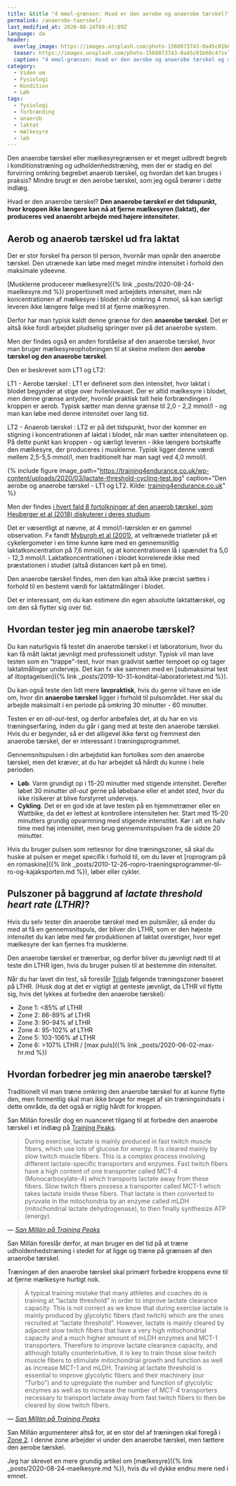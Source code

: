 ```yaml
---
title: &title "4 mmol-grænsen: Hvad er den aerobe og anaerobe tærskel?"
permalink: /anaerobe-taerskel/
last_modified_at: 2020-08-24T09:41:09Z
language: da
header:
  overlay_image: https://images.unsplash.com/photo-1560073743-0a45c01b68c4?ixlib=rb-1.2.1&ixid=eyJhcHBfaWQiOjEyMDd9&auto=format&fit=crop&w=1934&q=80
  teaser: https://images.unsplash.com/photo-1560073743-0a45c01b68c4?ixlib=rb-1.2.1&ixid=eyJhcHBfaWQiOjEyMDd9&auto=format&fit=crop&w=400&q=80
  caption: "4 mmol-grænsen: Hvad er den aerobe og anaerobe tærskel og mælkesyregrænsen?"
category:
  - Viden om
  - Fysiologi
  - Kondition
  - Løb
tags:
  - fysiologi
  - forbrænding
  - anaerob
  - laktat
  - mælkesyre
  - løb
---
```


Den anaerobe tærskel eller mælkesyregrænsen er et meget udbredt begreb i konditionstræning og udholdenhedstræning, men der er stadig en del forvirring omkring begrebet anaerob tærskel, og hvordan det kan bruges i praksis? Mindre brugt er den aerobe tærskel, som jeg også berører i dette indlæg.

Hvad er den anaerobe tærskel? **Den anaerobe tærskel er det tidspunkt, hvor kroppen ikke længere kan nå at fjerne mælkesyren (laktat), der produceres ved anaerobt arbejde med højere intensiteter.**

## Aerob og anaerob tærskel ud fra laktat

Der er stor forskel fra person til person, hvornår man opnår den anaerobe tærskel. Den utrænede kan løbe med meget mindre intensitet i forhold den maksimale ydeevne.

[Musklerne producerer mælkesyre]({% link _posts/2020-08-24-maelkesyre.md %}) propertionelt med arbejdets intensitet, men når koncentrationen af mælkesyre i blodet når omkring 4 mmol, så kan særligt leveren ikke længere følge med til at fjerne mælkesyren.

Derfor har man typisk kaldt denne grænse for den **anaerobe tærskel**. Det er altså ikke fordi arbejdet pludselig springer over på det anaerobe system.

Men der findes også en anden forståelse af den anaerobe tærskel, hvor man bruger mælkesyreophobningen til at skelne mellem den **aerobe tærskel og den anaerobe tærskel**.

Den er beskrevet som LT1 og LT2:

LT1 - Aerobe tærskel
: LT1 er defineret som den intensitet, hvor laktat i blodet begynder at stige over hvileniveauet. Der er altid mælkesyre i blodet, men denne grænse antyder, hvornår praktisk talt hele forbrændingen i kroppen er aerob. Typisk sætter man denne grænse til 2,0 - 2,2 mmol/l - og man kan løbe med denne intensitet over lang tid.

LT2 - Anaerob tærskel
: LT2 er på det tidspunkt, hvor der kommer en stigning i koncentrationen af laktat i blodet, når man sætter intensiteteen op. På dette punkt kan kroppen - og særligt leveren - ikke længere bortskaffe den mælkesyre, der produceres i musklerne. Typisk ligger denne værdi mellem 2,5-5,5 mmol/l, men traditionelt har man sagt ved 4,0 mmol/l.

{% include figure image_path="https://training4endurance.co.uk/wp-content/uploads/2020/03/lactate-threshold-cycling-test.jpg" caption="Den aerobe og anaerobe tærskel - LT1 og LT2. Kilde: [training4endurance.co.uk](https://training4endurance.co.uk/physiology-of-endurance/lactate-threshold/)" %}

Men der findes [i hvert fald 8 fortolkninger af den anaerob tærskel, som Heuberger et al (2018) diskuterer i deres studium](https://www.ncbi.nlm.nih.gov/pmc/articles/PMC6235347/).

Det er væsentligt at nævne, at 4 mmol/l-tærsklen er en gammel observation. Fx fandt [Myburgh et al (2001)](https://pubmed.ncbi.nlm.nih.gov/11194102/), at veltrænede triatleter på et cykelergometer i en time kunne køre med en gennemsnitlig laktatkoncentration på 7,6 mmol/l, og at koncentrationen lå i spændet fra 5,0 - 12,3 mmol/l. Laktatkoncentrationen i blodet korrelerede ikke med præstationen i studiet (altså distancen kørt på en time).

Den anaerobe tærskel findes, men den kan altså ikke præcist sættes i forhold til en bestemt værdi for laktatmålinger i blodet.

Det er interessant, om du kan estimere din egen absolutte laktattærskel, og om den så flytter sig over tid.

## Hvordan tester jeg min anaerobe tærskel?

Du kan naturligvis få testet din anaerobe tærskel i et laboratorium, hvor du kan få målt laktat jævnligt med professionelt udstyr. Typisk vil man lave testen som en "trappe"-test, hvor man gradvist sætter tempoet op og tager laktatmålinger undervejs. Det kan fx ske sammen med en [submaksimal test af iltoptagelsen]({% link _posts/2019-10-31-kondital-laboratorietest.md %}).

Du kan også teste den lidt mere **lavpraktisk**, hvis du gerne vil have en ide om, hvor din **anaerobe tærskel** ligger i forhold til pulsområdet. Her skal du arbejde maksimalt i en periode på omkring 30 minutter - 60 minutter.

Testen er en _all-out_-test, og derfor anbefales det, at du har en vis træningserfaring, inden du går i gang med at teste den anaerobe tærskel. Hvis du er begynder, så er det alligevel ikke først og fremmest den anaerobe tærskel, der er interessant i træningsprogrammet.

Gennemsnitspulsen i din arbejdstid kan fortolkes som den anaerobe tærskel, men det kræver, at du har arbejdet så hårdt du kunne i hele perioden.

- **Løb**. Varm grundigt op i 15-20 minutter med stigende intensitet. Derefter løbet 30 minutter _all-out_ gerne på løbebane eller et andet sted, hvor du ikke risikerer at blive forstyrret undervejs.
- **Cykling**. Det er en god ide at lave testen på en hjemmetræner eller en Wattbike, da det er lettest at kontrollere intensiteten her. Start med 15-20 minutters grundig opvarmning med stigende intenstitet. Kør i alt en halv time med høj intensitet, men brug gennemsnitspulsen fra de sidste 20 minutter.

Hvis du bruger pulsen som rettesnor for dine træningszoner, så skal du huske at pulsen er meget specifik i forhold til, om du laver et [roprogram på en romaskine]({% link _posts/2010-12-26-ropro-traeningsprogrammer-til-ro-og-kajaksporten.md %}), løber eller cykler.

## Pulszoner på baggrund af _lactate threshold heart rate (LTHR)_?

Hvis du selv tester din anaerobe tærskel med en pulsmåler, så ender du med at få en gennemsnitspuls, der bliver din LTHR, som er den højeste intensitet du kan løbe med før produktionen af laktat overstiger, hvor eget mælkesyre der kan fjernes fra musklerne.

Den anaerobe tærskel er trænerbar, og derfor bliver du jævnligt nødt til at teste din LTHR igen, hvis du bruger pulsen til at bestemme din intensitet.

Når du har lavet din test, så foreslår [Trilab](https://trilab.dk/traeningszoner/) følgende træningszoner baseret på LTHR. (Husk dog at det er vigtigt at genteste jævnligt, da LTHR vil flytte sig, hvis det lykkes at forbedre den anaerobe tærskel):

- Zone 1: <85% af LTHR
- Zone 2: 86-89% af LTHR
- Zone 3: 90-94% af LTHR
- Zone 4: 95-102% af LTHR
- Zone 5: 103-106% af LTHR
- Zone 6: >107% LTHR / [max puls]({% link _posts/2020-06-02-max-hr.md %})

## Hvordan forbedrer jeg min anaerobe tærskel?

Traditionelt vil man træne omkring den anaerobe tærskel for at kunne flytte den, men formentlig skal man ikke bruge for meget af sin træningsindsats i dette område, da det også er rigtig hårdt for kroppen.

San Millán foreslår dog en nuanceret tilgang til at forbedre den anaerobe tærskel i et indlæg på [Training Peaks](https://www.trainingpeaks.com/blog/what-is-lactate-and-lactate-threshold/).

> During exercise, lactate is mainly produced in fast twitch muscle fibers, which use lots of glucose for energy. It is cleared mainly by slow twitch muscle fibers. This is a complex process involving different lactate-specific transporters and enzymes. Fast twitch fibers have a high content of one transporter called MCT-4 (Monocarboxylate-4) which transports lactate away from these fibers. Slow twitch fibers possess a transporter called MCT-1 which takes lactate inside these fibers. That lactate is then converted to pyruvate in the mitochondria by an enzyme called mLDH (mitochondrial lactate dehydrogenase), to then finally synthesize ATP (energy).

— <cite>[San Millán på Training Peaks](https://www.trainingpeaks.com/blog/what-is-lactate-and-lactate-threshold/)</cite>

San Millán foreslår derfor, at man bruger en del tid på at træne udholdenhedstræning i stedet for at ligge og træne på grænsen af den anaerobe tærskel.

Træningen af den anaerobe tærskel skal primært forbedre kroppens evne til at fjerne mælkesyre hurtigt nok.

> A typical training mistake that many athletes and coaches do is training at “lactate threshold” in order to improve lactate clearance capacity. This is not correct as we know that during exercise lactate is mainly produced by glycolytic fibers (fast twitch) which are the ones recruited at “lactate threshold”. However, lactate is mainly cleared by adjacent slow twitch fibers that have a very high mitochondrial capacity and a much higher amount of mLDH enzymes and MCT-1 transporters. Therefore to improve lactate clearance capacity, and although totally counterintuitive, it is key to train those slow twitch muscle fibers to stimulate mitochondrial growth and function as well as increase MCT-1 and mLDH. Training at lactate threshold is essential to improve glycolytic fibers and their machinery (our “Turbo”) and to upregulate the number and function of glycolytic enzymes as well as to increase the number of MCT-4 transporters necessary to transport lactate away from fast twitch fibers to then be cleared by slow twitch fibers.

— <cite>[San Millán på Training Peaks](https://www.trainingpeaks.com/blog/what-is-lactate-and-lactate-threshold/)</cite>

San Millán argumenterer altså for, at en stor del af træningen skal foregå i [Zone 2](https://www.trainingpeaks.com/blog/why-triathletes-should-train-in-zone-2/). I denne zone arbejder vi under den anaerobe tærskel, men tættere den aerobe tærskel.

Jeg har skrevet en mere grundig artikel om [mælkesyre]({% link _posts/2020-08-24-maelkesyre.md %}), hvis du vil dykke endnu mere ned i emnet.
